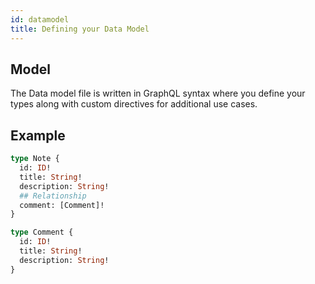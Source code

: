 ```yaml
---
id: datamodel
title: Defining your Data Model
---
```


## Model
The Data model file is written in GraphQL syntax where you define your types along with custom directives for additional use cases.

## Example

```graphql
type Note {
  id: ID!
  title: String!
  description: String!
  ## Relationship
  comment: [Comment]!
}

type Comment {
  id: ID!
  title: String!
  description: String!
}
```